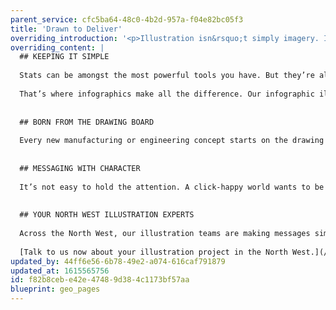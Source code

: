 ```yaml
---
parent_service: cfc5ba64-48c0-4b2d-957a-f04e82bc05f3
title: 'Drawn to Deliver'
overriding_introduction: '<p>Illustration isn&rsquo;t simply imagery. It&rsquo;s not there to break up text, fill space or simply look great in print or on screen. Think!Creative&rsquo;s North West illustration services do far more: informing, enlightening and engaging and ensuring that, when there&rsquo;s a simpler, better, visual way of explaining an idea or process, we find it.</p>'
overriding_content: |
  ## KEEPING IT SIMPLE
  
  Stats can be amongst the most powerful tools you have. But they’re also easy to lose. Squeezed into a long narrative, it’s easy for even the most powerful information to lose its impact.
  
  That’s where infographics make all the difference. Our infographic illustrators constantly find new ways to bring data to life in a way you just can’t ignore. Find out more about our infographic illustration services in the North West.
  
  
  ## BORN FROM THE DRAWING BOARD
  
  Every new manufacturing or engineering concept starts on the drawing board. For our North West illustrators, the challenge isn’t usually to help you finalise the design, but it is to help you take what’s on your drawing board and make it mean something to your clients or customers. From instruction manuals to assembly instructions to marketing materials, when you need deep technical illustration skills, talk to us.
  
  
  ## MESSAGING WITH CHARACTER
  
  It’s not easy to hold the attention. A click-happy world wants to be engaged and, unless readers can find a reason to stay, they’ll quickly move on. That’s where our North West character illustration services make the difference. Unlike any other form of illustration, characters do more to engage, to build empathy and rapport, and to show a human side to your business. For internal and external communications, talk to our North West character illustrators.
  
  
  ## YOUR NORTH WEST ILLUSTRATION EXPERTS
  
  Across the North West, our illustration teams are making messages simpler, campaigns more engaging, and information easier to digest. They are doing it for small businesses. And they are doing it for some of the largest, most technically advanced organisations on earth.
  
  [Talk to us now about your illustration project in the North West.](/contact)
updated_by: 44ff6e56-6b78-49e2-a074-616caf791879
updated_at: 1615565756
id: f82b8ceb-e42e-4748-9d38-4c1173bf57aa
blueprint: geo_pages
---
```


